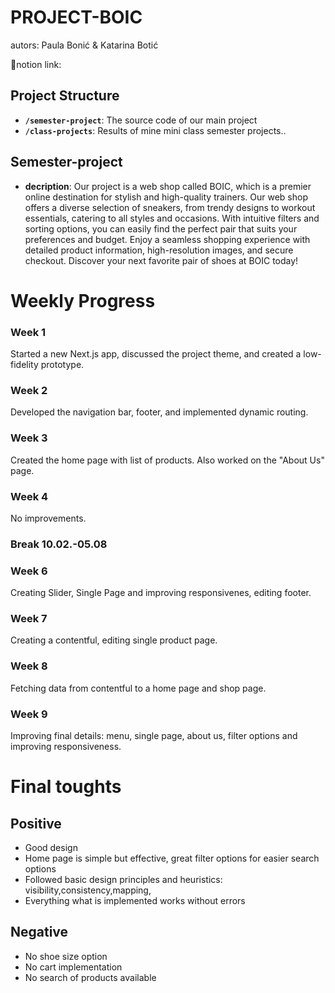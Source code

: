 ﻿# PROJECT-BOIC <!-- omit in toc -->

 autors: Paula Bonić & Katarina Botić

🔗notion link: 

## Project Structure

- **`/semester-project`**: The source code of our main project
- **`/class-projects`**: Results of mine mini class semester projects..

## Semester-project
- **decription**: Our project is a web shop called BOIC, which is a premier online destination for stylish and high-quality trainers. Our web shop offers a diverse selection of sneakers, from trendy designs to workout essentials, catering to all styles and occasions. With intuitive filters and sorting options, you can easily find the perfect pair that suits your preferences and budget. Enjoy a seamless shopping experience with detailed product information, high-resolution images, and secure checkout. Discover your next favorite pair of shoes at BOIC today!

# Weekly Progress
### Week 1
Started a new Next.js app, discussed the project theme, and created a low-fidelity prototype.
### Week 2
Developed the navigation bar, footer, and implemented dynamic routing.
### Week 3
Created the home page with list of products. Also worked on the "About Us" page.
### Week 4
No improvements.
### Break 10.02.-05.08
### Week 6
Creating Slider, Single Page and improving responsivenes, editing footer.
### Week 7
Creating a contentful, editing single product page.
### Week 8
Fetching data from contentful to a home page and shop page.
### Week 9
Improving final details: menu, single page, about us, filter options and improving responsiveness.


# Final toughts
## Positive
- Good design
- Home page is simple but effective, great filter options for easier search options
- Followed basic design principles and heuristics: visibility,consistency,mapping,
- Everything what is implemented works without errors

  
## Negative
- No shoe size option
- No cart implementation
- No search of products available



